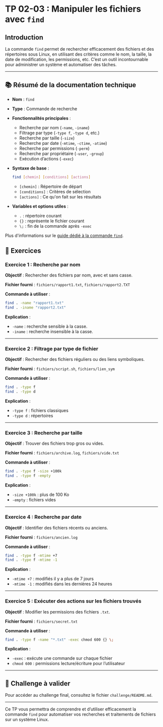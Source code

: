 # TP 02-03 : Manipuler les fichiers avec `find`

## Introduction

La commande `find` permet de rechercher efficacement des fichiers et des répertoires sous Linux, en utilisant des critères comme le nom, la taille, la date de modification, les permissions, etc. C’est un outil incontournable pour administrer un système et automatiser des tâches.

---

## 📚 Résumé de la documentation technique

- **Nom** : `find`
- **Type** : Commande de recherche
- **Fonctionnalités principales** :
  - Recherche par nom (`-name`, `-iname`)
  - Filtrage par type (`-type f`, `-type d`, etc.)
  - Recherche par taille (`-size`)
  - Recherche par date (`-mtime`, `-ctime`, `-atime`)
  - Recherche par permissions (`-perm`)
  - Recherche par propriétaire (`-user`, `-group`)
  - Exécution d’actions (`-exec`)
- **Syntaxe de base** :

  ```bash
  find [chemin] [conditions] [actions]
  ```

  - `[chemin]` : Répertoire de départ
  - `[conditions]` : Critères de sélection
  - `[actions]` : Ce qu'on fait sur les résultats

- **Variables et options utiles** :
  - `.` : répertoire courant
  - `{}` : représente le fichier courant
  - `\;` : fin de la commande après `-exec`

Plus d'informations sur le [guide dédié à la commande `find`](https://blog.stephane-robert.info/docs/admin-serveurs/linux/find/).

## 🧪 Exercices

### Exercice 1 : Recherche par nom

**Objectif** : Rechercher des fichiers par nom, avec et sans casse.

**Fichier fourni** : `fichiers/rapport1.txt`, `fichiers/rapport2.TXT`

**Commande à utiliser** :

```bash
find . -name "rapport1.txt"
find . -iname "rapport2.txt"
```

**Explication** :

- `-name` : recherche sensible à la casse.
- `-iname` : recherche insensible à la casse.

---

### Exercice 2 : Filtrage par type de fichier

**Objectif** : Rechercher des fichiers réguliers ou des liens symboliques.

**Fichier fourni** : `fichiers/script.sh`, `fichiers/lien_sym`

**Commande à utiliser** :

```bash
find . -type f
find . -type d
```

**Explication** :

- `-type f` : fichiers classiques
- `-type d` : répertoires

---

### Exercice 3 : Recherche par taille

**Objectif** : Trouver des fichiers trop gros ou vides.

**Fichier fourni** : `fichiers/archive.log`, `fichiers/vide.txt`

**Commande à utiliser** :

```bash
find . -type f -size +100k
find . -type f -empty
```

**Explication** :

- `-size +100k` : plus de 100 Ko
- `-empty` : fichiers vides

---

### Exercice 4 : Recherche par date

**Objectif** : Identifier des fichiers récents ou anciens.

**Fichier fourni** : `fichiers/ancien.log`

**Commande à utiliser** :

```bash
find . -type f -mtime +7
find . -type f -mtime -1
```

**Explication** :

- `-mtime +7` : modifiés il y a plus de 7 jours
- `-mtime -1` : modifiés dans les dernières 24 heures

---

### Exercice 5 : Exécuter des actions sur les fichiers trouvés

**Objectif** : Modifier les permissions des fichiers `.txt`.

**Fichier fourni** : `fichiers/secret.txt`

**Commande à utiliser** :

```bash
find . -type f -name "*.txt" -exec chmod 600 {} \;
```

**Explication** :

- `-exec` : exécute une commande sur chaque fichier
- `chmod 600` : permissions lecture/écriture pour l’utilisateur

---

## 🏁 Challenge à valider

Pour accéder au challenge final, consultez le fichier `challenge/README.md`.

---

Ce TP vous permettra de comprendre et d’utiliser efficacement la commande `find` pour automatiser vos recherches et traitements de fichiers sur un système Linux.
